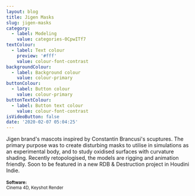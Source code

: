 ```yaml
---
layout: blog
title: Jigen Masks
slug: jigen-masks
category:
  - label: Modeling
    value: categories-0CpwITf7
textColour:
  - label: Text colour
    preview: '#fff'
    value: colour-font-contrast
backgroundColour:
  - label: Background colour
    value: colour-primary
buttonColour:
  - label: Button colour
    value: colour-primary
buttonTextColour:
  - label: Button text colour
    value: colour-font-contrast
isVideoButton: false
date: '2020-02-07 05:04:25'
---
```

Jigen brand's mascots inspired by Constantin Brancusi's scuptures. The primary purpose was to create disturbing masks to utilise in simulations as an experimental body, and to study oxidised surfaces with curvature shading. Recently retopologised, the models are rigging and animation friendly. Soon to be featured in a new RDB & Destruction project in Houdini Indie.<br><br><small><b>Software:</b><br>Cinema 4D, Keyshot Render</small>
